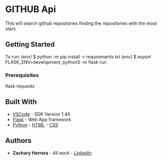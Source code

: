 # GITHUB Api

This will search github repositories finding the repositories with the most stars

## Getting Started
To run:
(env) $ python -m pip install -r requirements.txt
(env) $ export FLASK_ENV=development; python3 -m flask run

### Prerequisites
flask
requests

## Built With

* [VSCode](https://www.google.com/url?sa=t&rct=j&q=&esrc=s&source=web&cd=1&cad=rja&uact=8&ved=2ahUKEwj2l_uL6ODlAhXKqFkKHR7cCagQFjAAegQIBhAC&url=https%3A%2F%2Fcode.visualstudio.com%2F&usg=AOvVaw15O90sm1ios8AUpw56hCml) - SDK Version 1.40
* [Flask](https://palletsprojects.com/p/flask/) - Web App framework
* [Python](https://www.python.org/) - [HTML](https://html.com/) - [CSS](https://www.w3.org/Style/CSS/Overview.en.html)

## Authors

* **Zachary Herrera** - *All work* - [LinkedIn](https://www.linkedin.com/in/herrera-zr/)
